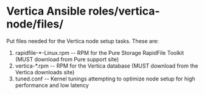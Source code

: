# Vertica Ansible roles/vertica-node/files/
Put files needed for the Vertica node setup tasks. These are:

1. rapidfile-*-Linux.rpm -- RPM for the Pure Storage RapidFile Toolkit (MUST download from Pure support site)
2. vertica-*.rpm -- RPM for the Vertica database (MUST download from the Vertica downloads site)
3. tuned.conf -- Kernel tunings attempting to optimize node setup for high performance and low latency



